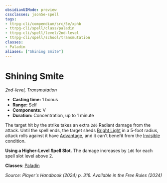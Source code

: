 ```yaml
---
obsidianUIMode: preview
cssclasses: json5e-spell
tags:
- ttrpg-cli/compendium/src/5e/xphb
- ttrpg-cli/spell/class/paladin
- ttrpg-cli/spell/level/2nd-level
- ttrpg-cli/spell/school/transmutation
classes:
- Paladin
aliases: ["Shining Smite"]
---
```

# Shining Smite
*2nd-level, Transmutation*  


- **Casting time:** 1 bonus
- **Range:** Self
- **Components:** V
- **Duration:** Concentration, up to 1 minute

The target hit by the strike takes an extra `2d6` Radiant damage from the attack. Until the spell ends, the target sheds [Bright Light](3-Mechanics/CLI/rules/variant-rules/bright-light-xphb.md) in a 5-foot radius, attack rolls against it have [Advantage](3-Mechanics/CLI/rules/variant-rules/advantage-xphb.md), and it can't benefit from the [Invisible](3-Mechanics/CLI/rules/conditions.md#Invisible) condition.

**Using a Higher-Level Spell Slot.** The damage increases by `1d6` for each spell slot level above 2.

**Classes**: [Paladin](list-spells-classes-paladin)

*Source: Player's Handbook (2024) p. 316. Available in the Free Rules (2024)*